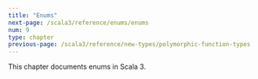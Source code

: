 ```yaml
---
title: "Enums"
next-page: /scala3/reference/enums/enums
num: 9
type: chapter
previous-page: /scala3/reference/new-types/polymorphic-function-types
---
```


<!-- THIS FILE HAS BEEN GENERATED BY SCALADOC PREPROCESSOR. NOTE THAT ANY CHANGES TO THIS FILE CAN BE OVERRIDEN IN THE FUTURE -->

This chapter documents enums in Scala 3.
